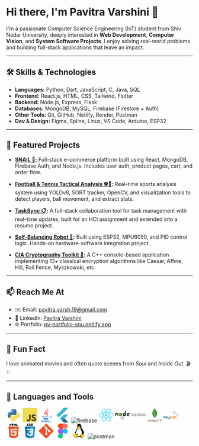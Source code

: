 # Hi there, I'm Pavitra Varshini 👋

I'm a passionate Computer Science Engineering (IoT) student from Shiv Nadar University, deeply interested in **Web Development**, **Computer Vision**, and **System Software Projects**. I enjoy solving real-world problems and building full-stack applications that leave an impact.

---

## 🛠 Skills & Technologies

- **Languages:** Python, Dart, JavaScript, C, Java, SQL
- **Frontend:** React.js, HTML, CSS, Tailwind, Flutter
- **Backend:** Node.js, Express, Flask
- **Databases:** MongoDB, MySQL, Firebase (Firestore + Auth)
- **Other Tools:** Git, GitHub, Netlify, Render, Postman
- **Dev & Design:** Figma, Spline, Linux, VS Code, Arduino, ESP32

---

## 🚀 Featured Projects

- **[SNAIL 🐌](https://github.com/pavitravarsh/snail):** Full-stack e-commerce platform built using React, MongoDB, Firebase Auth, and Node.js. Includes user auth, product pages, cart, and order flow.
  
- **[Football & Tennis Tactical Analysis ⚽🎾](https://github.com/pavitravarsh):** Real-time sports analysis system using YOLOv8, SORT tracker, OpenCV, and visualization tools to detect players, ball movement, and extract stats.

- **[TaskSync 📋](https://github.com/pavitravarsh/tasksync):** A full-stack collaboration tool for task management with real-time updates, built for an HCI assignment and extended into a resume project.

- **[Self-Balancing Robot 🤖](https://github.com/pavitravarsh):** Built using ESP32, MPU6050, and PID control logic. Hands-on hardware-software integration project.

- **[CIA Cryptography Toolkit 🔐](https://github.com/pavitravarsh):** A C++ console-based application implementing 13+ classical encryption algorithms like Caesar, Affine, Hill, Rail Fence, Myszkowski, etc.

---

## 📫 Reach Me At

- ✉️ Email: [pavitra.varsh.19@gmail.com](mailto:pavitra.varsh.19@gmail.com)
- 💼 LinkedIn: [Pavitra Varshini](https://www.linkedin.com/in/pavitra-varshini-124099259/)
- 🌐 Portfolio: [pv-portfolio-snu.netlify.app](https://pv-portfolio-snu.netlify.app)

---

## 🎉 Fun Fact

I love animated movies and often quote scenes from *Soul* and *Inside Out*. 🎬✨

---

## 🧰 Languages and Tools

<p align="left">
  <img src="https://raw.githubusercontent.com/devicons/devicon/master/icons/python/python-original.svg" alt="python" width="40"/>
  <img src="https://raw.githubusercontent.com/devicons/devicon/master/icons/javascript/javascript-original.svg" alt="js" width="40"/>
  <img src="https://raw.githubusercontent.com/devicons/devicon/master/icons/java/java-original.svg" alt="java" width="40"/>
  <img src="https://raw.githubusercontent.com/devicons/devicon/master/icons/flutter/flutter-original.svg" alt="flutter" width="40"/>
  <img src="https://www.vectorlogo.zone/logos/firebase/firebase-icon.svg" alt="firebase" width="40"/>
  <img src="https://raw.githubusercontent.com/devicons/devicon/master/icons/react/react-original.svg" alt="react" width="40"/>
  <img src="https://raw.githubusercontent.com/devicons/devicon/master/icons/nodejs/nodejs-original-wordmark.svg" alt="nodejs" width="40"/>
  <img src="https://raw.githubusercontent.com/devicons/devicon/master/icons/express/express-original-wordmark.svg" alt="express" width="40"/>
  <img src="https://raw.githubusercontent.com/devicons/devicon/master/icons/mongodb/mongodb-original-wordmark.svg" alt="mongodb" width="40"/>
  <img src="https://raw.githubusercontent.com/devicons/devicon/master/icons/mysql/mysql-original-wordmark.svg" alt="mysql" width="40"/>
  <img src="https://raw.githubusercontent.com/devicons/devicon/master/icons/html5/html5-original-wordmark.svg" alt="html" width="40"/>
  <img src="https://raw.githubusercontent.com/devicons/devicon/master/icons/css3/css3-original-wordmark.svg" alt="css" width="40"/>
  <img src="https://raw.githubusercontent.com/devicons/devicon/master/icons/git/git-original.svg" alt="git" width="40"/>
  <img src="https://raw.githubusercontent.com/devicons/devicon/master/icons/figma/figma-original.svg" alt="figma" width="40"/>
  <img src="https://raw.githubusercontent.com/devicons/devicon/master/icons/linux/linux-original.svg" alt="linux" width="40"/>
  <img src="https://www.vectorlogo.zone/logos/getpostman/getpostman-icon.svg" alt="postman" width="40"/>
</p>


